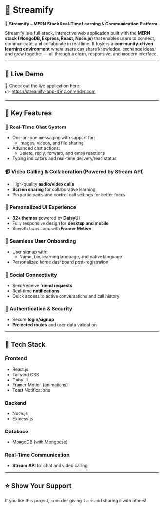# 📡 Streamify

**🚀 Streamify – MERN Stack Real-Time Learning & Communication Platform**

Streamify is a full-stack, interactive web application built with the **MERN stack (MongoDB, Express, React, Node.js)** that enables users to connect, communicate, and collaborate in real time. It fosters a **community-driven learning environment** where users can share knowledge, exchange ideas, and grow together — all through a clean, responsive, and modern interface.

---

## 🔗 Live Demo

🎯 Check out the live application here:  
👉 https://streamify-app-47nz.onrender.com

---

## 🌟 Key Features

### 💬 Real-Time Chat System
- One-on-one messaging with support for:
  - Images, videos, and file sharing
- Advanced chat actions:
  - Delete, reply, forward, and emoji reactions
- Typing indicators and real-time delivery/read status

### 📹 Video Calling & Collaboration (Powered by Stream API)
- High-quality **audio/video calls**
- **Screen sharing** for collaborative learning
- Pin participants and control call settings for better focus

### 🎨 Personalized UI Experience
- **32+ themes** powered by **DaisyUI**
- Fully responsive design for **desktop and mobile**
- Smooth transitions with **Framer Motion**

### 🧾 Seamless User Onboarding
- User signup with:
  - Name, bio, learning language, and native language
- Personalized home dashboard post-registration

### 👥 Social Connectivity
- Send/receive **friend requests**
- Real-time **notifications**
- Quick access to active conversations and call history

### 🔐 Authentication & Security
- Secure **login/signup**
- **Protected routes** and user data validation

---

## 🧰 Tech Stack

### Frontend
- React.js
- Tailwind CSS
- DaisyUI
- Framer Motion (animations)
- Toast Notifications

### Backend
- Node.js
- Express.js

### Database
- MongoDB (with Mongoose)

### Real-Time Communication
- **Stream API** for chat and video calling

---

## ⭐️ Show Your Support

If you like this project, consider giving it a ⭐️ and sharing it with others!
